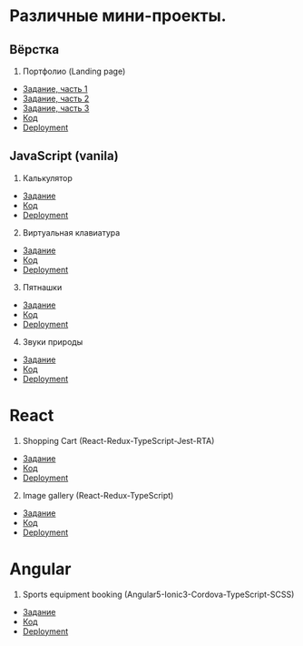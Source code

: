# Различные мини-проекты. 

## Вёрстка

1. Портфолио (Landing page)

  * [Задание, часть 1](https://github.com/rolling-scopes-school/tasks/blob/master/tasks/portfolio/portfolio-part1.md)
  * [Задание, часть 2](https://github.com/rolling-scopes-school/tasks/blob/master/tasks/portfolio/portfolio-part2.md)
  * [Задание, часть 3](https://github.com/rolling-scopes-school/tasks/blob/master/tasks/portfolio/portfolio-part3.md)
  * [Код](https://github.com/RRoLL545/pet-projects/tree/portfolio/portfolio)
  * [Deployment](https://rroll545.github.io/pet-projects/portfolio/)


## JavaScript (vanila)

1. Калькулятор

  * [Задание](https://github.com/rolling-scopes-school/tasks/blob/master/tasks/ready-projects/introduction.md)
  * [Код](https://github.com/RRoLL545/pet-projects/tree/calculator/calculator)
  * [Deployment](https://rroll545.github.io/pet-projects/calculator/)

2. Виртуальная клавиатура

  * [Задание](https://github.com/rolling-scopes-school/tasks/blob/master/tasks/ready-projects/virtual-keyboard.md)
  * [Код](https://github.com/RRoLL545/pet-projects/tree/virtual-keyboard/virtual-keyboard)
  * [Deployment](https://rroll545.github.io/pet-projects/virtual-keyboard/)

3. Пятнашки

  * [Задание](https://github.com/rolling-scopes-school/tasks/blob/master/tasks/gem-pazzle/codejam-the-gem-puzzle.md)
  * [Код](https://github.com/RRoLL545/pet-projects/tree/gem-puzzle/gem-puzzle)
  * [Deployment](https://rroll545.github.io/pet-projects/gem-puzzle/)

4. Звуки природы

  * [Задание](https://github.com/rolling-scopes-school/tasks/blob/master/tasks/js30%23/js30-1.md)
  * [Код](https://github.com/RRoLL545/pet-projects/tree/eco-sounds/eco-sounds)
  * [Deployment](https://rroll545.github.io/pet-projects/eco-sounds/)

# React

1. Shopping Cart (React-Redux-TypeScript-Jest-RTA)

  * [Задание](https://github.com/optimaxdev/frontend-test/tree/master)
  * [Код](https://github.com/RRoLL545/shopping-cart-react-redux-typescript-jest)
  * [Deployment](https://rroll545.github.io/shopping-cart-react-redux-typescript-jest/)

2. Image gallery (React-Redux-TypeScript)

  * [Задание](https://github.com/RRoLL545/image-gallery-react)
  * [Код](https://github.com/RRoLL545/image-gallery-react)
  * [Deployment](https://rroll545.github.io/image-gallery-react/)

# Angular

1. Sports equipment booking (Angular5-Ionic3-Cordova-TypeScript-SCSS)

  * [Задание](https://github.com/RRoLL545/sport-equipment-angular-ionic-cordova/blob/main/README.md)
  * [Код](https://github.com/RRoLL545/sport-equipment-angular-ionic-cordova/tree/develop)
  * [Deployment](https://rroll545.github.io/sport-equipment-angular-ionic-cordova/)
